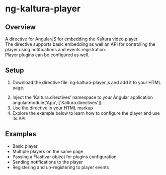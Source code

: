 # ng-kaltura-player
## Overview
A directive for [AngularJS](http://angularjs.org) for embedding the [Kaltura](http://www.kaltura.com) video player.<br/>
The directive supports basic embedding as well an API for controlling the player using notifications and events registration.<br/>
Player plugins can be configured as well.
## Setup
1. Download the directive file: ng-kaltura-player.js and add it to your HTML page.
<script src="ng-kaltura-player.js"></script>
2. Inject the 'Kaltura.directives' namespace to your Angular application
angular.module('App', ['Kaltura.directives'])
3. Use the directive in your HTML markup
<kaltura-player width="640px" height="320px"></kaltura-player>
4. Explore the example below to learn how to configure the player and use its API
## Examples
 * Basic player
 * Multiple players on the same page
 * Passing a Flashvar object for plugins configuration
 * Sending notifications to the player
 * Registering and un-registering to player events